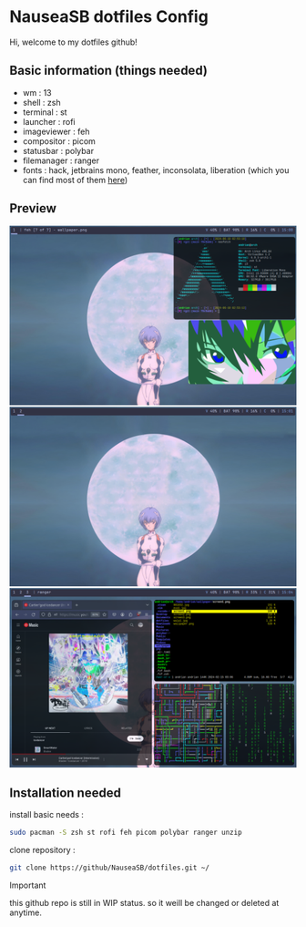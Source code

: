 # NauseaSB dotfiles Config

Hi, welcome to my dotfiles github!

## Basic information (things needed)

- wm : 13
- shell : zsh
- terminal : st
- launcher : rofi
- imageviewer : feh
- compositor : picom
- statusbar : polybar
- filemanager : ranger
- fonts : hack, jetbrains mono, feather, inconsolata, liberation (which you can find most of them [here](https://www.nerdfonts.com/))

## Preview

![screen](/img/img1.png)
![screen](/img/img2.png)
![screen](/img/img3.png)

## Installation needed

install basic needs :

```bash
sudo pacman -S zsh st rofi feh picom polybar ranger unzip
```

clone repository :

```bash
git clone https://github/NauseaSB/dotfiles.git ~/
```

> [!IMPORTANT]
> this github repo is still in WIP status. so it weill be changed or deleted at anytime.
